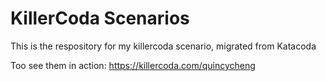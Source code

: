 # KillerCoda Scenarios

This is the respository for my killercoda scenario, migrated from Katacoda

Too see them in action:  https://killercoda.com/quincycheng
